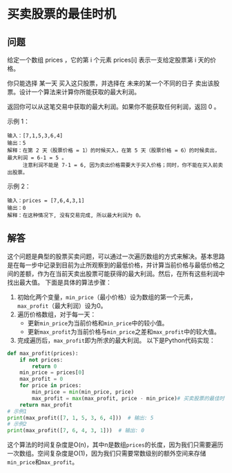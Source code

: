 # 买卖股票的最佳时机
## 问题
给定一个数组 prices ，它的第 i 个元素 prices[i] 表示一支给定股票第 i 天的价格。

你只能选择 某一天 买入这只股票，并选择在 未来的某一个不同的日子 卖出该股票。设计一个算法来计算你所能获取的最大利润。

返回你可以从这笔交易中获取的最大利润。如果你不能获取任何利润，返回 0 。



示例 1：
```
输入：[7,1,5,3,6,4]
输出：5
解释：在第 2 天（股票价格 = 1）的时候买入，在第 5 天（股票价格 = 6）的时候卖出，最大利润 = 6-1 = 5 。
     注意利润不能是 7-1 = 6, 因为卖出价格需要大于买入价格；同时，你不能在买入前卖出股票。
```
示例 2：
```
输入：prices = [7,6,4,3,1]
输出：0
解释：在这种情况下, 没有交易完成, 所以最大利润为 0。
```
## 解答
这个问题是典型的股票买卖问题，可以通过一次遍历数组的方式来解决。基本思路是在每一步中记录到目前为止所观察到的最低价格，并计算当前价格与最低价格之间的差额，作为在当前天卖出股票可能获得的最大利润。然后，在所有这些利润中找出最大值。
下面是具体的算法步骤：
1. 初始化两个变量，`min_price`（最小价格）设为数组的第一个元素，`max_profit`（最大利润）设为0。
2. 遍历价格数组，对于每一天：
   - 更新`min_price`为当前价格和`min_price`中的较小值。
   - 更新`max_profit`为当前价格与`min_price`之差和`max_profit`中的较大值。
3. 完成遍历后，`max_profit`即为所求的最大利润。
以下是Python代码实现：
```python
def max_profit(prices):
    if not prices:
        return 0
    min_price = prices[0]
    max_profit = 0
    for price in prices:
        min_price = min(min_price, price)
        max_profit = max(max_profit, price - min_price)# 买卖股票的最佳时机,一次买入和一次卖出
    return max_profit
# 示例1
print(max_profit([7, 1, 5, 3, 6, 4]))  # 输出: 5
# 示例2
print(max_profit([7, 6, 4, 3, 1]))  # 输出: 0
```
这个算法的时间复杂度是O(n)，其中n是数组`prices`的长度，因为我们只需要遍历一次数组。空间复杂度是O(1)，因为我们只需要常数级别的额外空间来存储`min_price`和`max_profit`。


